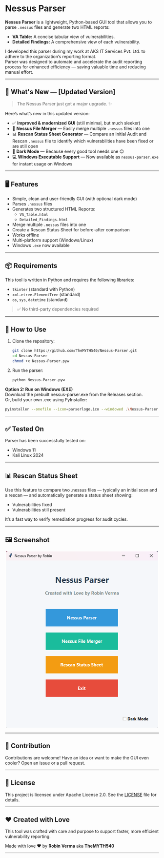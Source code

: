 # Nessus Parser
**Nessus Parser** is a lightweight, Python-based GUI tool that allows you to parse `.nessus` files and generate two HTML reports:

- **VA Table:** A concise tabular view of vulnerabilities.
- **Detailed Findings:** A comprehensive view of each vulnerability.


I developed this parser during my work at AKS IT Services Pvt. Ltd. to adhere to the organization’s reporting format. \
Parser was designed to automate and accelerate the audit reporting process for enhanced efficiency — saving valuable time and reducing manual effort.

---

## 🚨 What's New — [Updated Version]

> The Nessus Parser just got a major upgrade. ✨

Here’s what’s new in this updated version:

- ✅ **Improved & modernized GUI** (still minimal, but much sleeker)
- 🔀 **Nessus File Merger** — Easily merge multiple `.nessus` files into one
- 📊 **Rescan Status Sheet Generator** — Compare an Initial Audit and Rescan `.nessus` file to identify which vulnerabilities have been fixed or are still open
- 🌙 **Dark Mode** — Because every good tool needs one 😌
- 💻 **Windows Executable Support** — Now available as `nessus-parser.exe` for instant usage on Windows

---

## 🖥️ Features

- Simple, clean and user-friendly GUI (with optional dark mode)
- Parses `.nessus` files
- Generates two structured HTML Reports:
  - `VA_Table.html`
  - `Detailed_Findings.html`
- Merge multiple `.nessus` files into one
- Create a Rescan Status Sheet for before-after comparison
- Works offline
- Multi-platform support (Windows/Linux)
- Windows `.exe` now available


---

## 📦 Requirements

This tool is written in Python and requires the following libraries:

- `tkinter` (standard with Python)
- `xml.etree.ElementTree` (standard)
- `os`, `sys`, `datetime` (standard)

> ✅ No third-party dependencies required

---

## 🚀 How to Use

1. Clone the repository:
   ```bash
   git clone https://github.com/TheMYTH540/Nessus-Parser.git
   cd Nessus-Parser
   chmod +x Nessus-Parser.pyw
2. Run the parser:
   ```bash
   python Nessus-Parser.pyw 

**Option 2: Run on Windows (EXE)** \
 Download the prebuilt nessus-parser.exe from the Releases section. \
 Or, build your own .exe using PyInstaller:
   ```bash
   pyinstaller --onefile --icon=parserlogo.ico --windowed .\Nessus-Parser.pyw
   ```

---
## ✅ Tested On
Parser has been successfully tested on:
- Windows 11
- Kali Linux 2024

---

## 📊 Rescan Status Sheet
Use this feature to compare two .nessus files — typically an initial scan and a rescan — and automatically generate a status sheet showing:
- Vulnerabilities fixed
- Vulnerabilities still present

It’s a fast way to verify remediation progress for audit cycles.

---

## 🖼️ Screenshot

<p align="center">
  <img src="https://github.com/TheMYTH540/Nessus-Parser/blob/main/Screenshot.png?raw=true" alt="Nessus Parser Screenshot"/>
</p>

---
## 🙌 Contribution
Contributions are welcome!
Have an idea or want to make the GUI even cooler? Open an issue or a pull request.

---
## 📄 License
This project is licensed under Apache License 2.0. See the [LICENSE](LICENSE) file for details.

---
## ❤️ Created with Love

This tool was crafted with care and purpose to support faster, more efficient vulnerability reporting.

Made with love ❤️ by **Robin Verma** aka **TheMYTH540**

---
